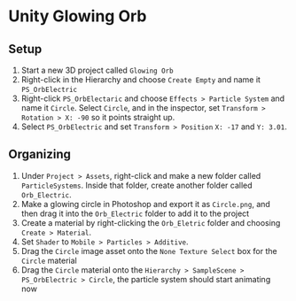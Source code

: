 # Unity Glowing Orb

## Setup

1. Start a new 3D project called `Glowing Orb`
2. Right-click in the Hierarchy and choose `Create Empty` and name it `PS_OrbElectric`
3. Right-click `PS_OrbElectaric` and choose `Effects > Particle System` and name it `Circle`. Select `Circle`, and in the inspector, set `Transform > Rotation > X: -90` so it points straight up.
4. Select `PS_OrbElectric` and set `Transform > Position` `X: -17` and `Y: 3.01`.

## Organizing

1. Under `Project > Assets`, right-click and make a new folder called `ParticleSystems`. Inside that folder, create another folder called `Orb_Electric`.
2. Make a glowing circle in Photoshop and export it as `Circle.png`, and then drag it into the `Orb_Electric` folder to add it to the project
3. Create a material by right-clicking the `Orb_Eletric` folder and choosing `Create > Material`.
4. Set `Shader` to `Mobile > Particles > Additive`.
5. Drag the `Circle` image asset onto the `None Texture Select` box for the `Circle` material
6. Drag the `Circle` material onto the `Hierarchy > SampleScene > PS_OrbElectric > Circle`, the particle system should start animating now
